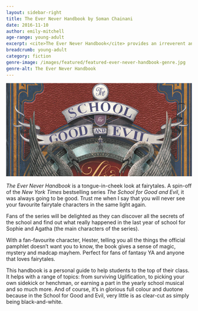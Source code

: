 ```yaml
---
layout: sidebar-right
title: The Ever Never Handbook by Soman Chainani
date: 2016-11-10
author: emily-mitchell
age-range: young-adult
excerpt: <cite>The Ever Never Handbook</cite> provides an irreverent and imaginative take on fairytales.
breadcrumb: young-adult
category: fiction
genre-image: /images/featured/featured-ever-never-handbook-genre.jpg
genre-alt: The Ever Never Handbook
---
```


![The Ever Never Handbook](/images/featured/featured-ever-never.jpg)

<cite>The Ever Never Handbook</cite> is a tongue-in-cheek look at fairytales. A spin-off of the <cite>New York Times</cite> bestselling series <cite>The School for Good and Evil</cite>, it was always going to be good. Trust me when I say that you will never see your favourite fairytale characters in the same light again.

Fans of the series will be delighted as they can discover all the secrets of the school and find out what really happened in the last year of school for Sophie and Agatha (the main characters of the series).

With a fan-favourite character, Hester, telling you all the things the official pamphlet doesn’t want you to know, the book gives a sense of magic, mystery and madcap mayhem. Perfect for fans of fantasy YA and anyone that loves fairytales.

This handbook is a personal guide to help students to the top of their class. It helps with a range of topics: from surviving Uglification, to picking your own sidekick or henchman, or earning a part in the yearly school musical and so much more. And of course, it’s in glorious full colour and duotone because in the School for Good and Evil, very little is as clear-cut as simply being black-and-white.
